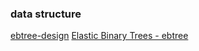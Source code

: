 
### data structure


[ebtree-design](https://www.infoq.com/presentations/ebtree-design/)
[Elastic Binary Trees - ebtree](https://wtarreau.blogspot.com/2011/12/elastic-binary-trees-ebtree.html)
